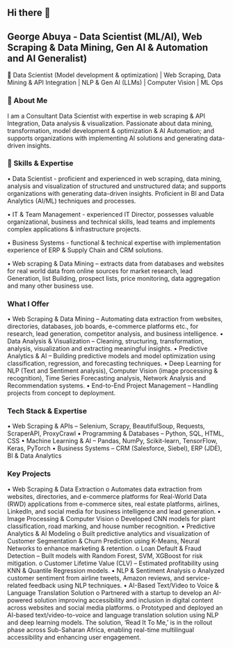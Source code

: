 ## Hi there 👋

## George Abuya - Data Scientist (ML/AI), Web Scraping & Data Mining, Gen AI & Automation and AI Generalist)

🚀 Data Scientist (Model development & optimization) | Web Scraping, Data Mining & API Integration | NLP & Gen AI (LLMs) | Computer Vision | ML Ops

### 🔹 About Me

I am a Consultant Data Scientist with expertise in web scraping & API Integration, Data analysis & visualization. Passionate about data mining, transformation, model development & optimization & AI Automation; and supports organizations with implementing AI solutions and generating data-driven insights.

### 📌 Skills & Expertise

•	Data Scientist - proficient and experienced in web scraping, data mining, analysis and visualization of structured and unstructured data; and supports organizations with generating data-driven insights. Proficient in BI and Data Analytics (AI/ML) techniques and processes.

•	IT & Team Management - experienced IT Director, possesses valuable organizational, business and technical skills, lead teams and implements complex applications & infrastructure projects.

•	Business Systems - functional & technical expertise with implementation experience of ERP & Supply Chain and CRM solutions.

•	Web scraping & Data Mining – extracts data from databases and websites for real world data from online sources for market research, lead Generation, list Building, prospect lists, price monitoring, data aggregation and many other business use.

### What I Offer

•	Web Scraping & Data Mining – Automating data extraction from websites, directories, databases, job boards, e-commerce platforms etc., for research, lead generation, competitor analysis, and business intelligence.
•	Data Analysis & Visualization – Cleaning, structuring, transformation, analysis, visualization and extracting meaningful insights.
•	Predictive Analytics & AI – Building predictive models and model optimization using classification, regression, and forecasting techniques.
•	Deep Learning for NLP (Text and Sentiment analysis), Computer Vision (image processing & recognition), Time Series Forecasting analysis, Network Analysis and Recommendation systems.
•	End-to-End Project Management – Handling projects from concept to deployment.

### Tech Stack & Expertise

•	Web Scraping & APIs – Selenium, Scrapy, BeautifulSoup, Requests, ScraperAPI, ProxyCrawl
•	Programming & Databases – Python, SQL, HTML, CSS 
•	Machine Learning & AI – Pandas, NumPy, Scikit-learn, TensorFlow, Keras, PyTorch
•	Business Systems – CRM (Salesforce, Siebel), ERP (JDE), BI & Data Analytics

### Key Projects

•	Web Scraping & Data Extraction
o	Automates data extraction from websites, directories, and e-commerce platforms for Real-World Data (RWD) applications from e-commerce sites, real estate platforms, airlines, LinkedIn, and social media for business intelligence and lead generation.
•	Image Processing & Computer Vision
o	Developed CNN models for plant classification, road marking, and house number recognition.
•	Predictive Analytics & AI Modeling 
o	Built predictive analytics and visualization of Customer Segmentation & Churn Prediction using K-Means, Neural Networks to enhance marketing & retention.
o	Loan Default & Fraud Detection – Built models with Random Forest, SVM, XGBoost for risk mitigation.
o	Customer Lifetime Value (CLV) – Estimated profitability using KNN & Quantile Regression models.
•	NLP & Sentiment Analysis
o	Analyzed customer sentiment from airline tweets, Amazon reviews, and service-related feedback using NLP techniques.
•	AI-Based Text/Video to Voice & Language Translation Solution
o	Partnered with a startup to develop an AI-powered solution improving accessibility and inclusion in digital content across websites and social media platforms.
o	Prototyped and deployed an AI-based text/video-to-voice and language translation solution using NLP and deep learning models. The solution, ‘Read It To Me,’ is in the rollout phase across Sub-Saharan Africa, enabling real-time multilingual accessibility and enhancing user engagement.

